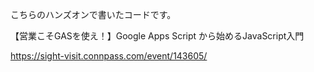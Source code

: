 こちらのハンズオンで書いたコードです。

【営業こそGASを使え！】Google Apps Script から始めるJavaScript入門

https://sight-visit.connpass.com/event/143605/


